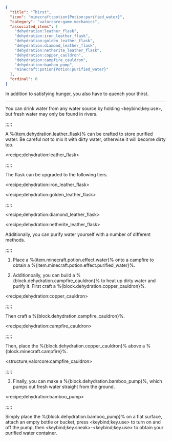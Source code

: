 ```json
{
  "title": "Thirst",
  "icon": "minecraft:potion{Potion:purified_water}", 
  "category": "valorcore:game_mechanics",
  "associated_items": [
    "dehydration:leather_flask",
    "dehydration:iron_leather_flask",
    "dehydration:golden_leather_flask",
    "dehydration:diamond_leather_flask",
    "dehydration:netherite_leather_flask",
    "dehydration:copper_cauldron",
    "dehydration:campfire_cauldron",
    "dehydration:bamboo_pump",
    "minecraft:potion{Potion:purified_water}"
  ],
  "ordinal": 0
}
```

In addition to satisfying hunger, you also have to quench your thirst.

---

You can drink water from any water source by holding <keybind;key.use>, but fresh water may only be found in rivers.

;;;;;

A %{item.dehydration.leather_flask}% can be crafted to store purified water. Be careful not to mix it with dirty water, otherwise it will become dirty too.

<recipe;dehydration:leather_flask>

;;;;;

The flask can be upgraded to the following tiers.

<recipe;dehydration:iron_leather_flask>

<recipe;dehydration:golden_leather_flask>

;;;;;

<recipe;dehydration:diamond_leather_flask>

<recipe;dehydration:netherite_leather_flask>

Additionally, you can purify water yourself with a number of different methods.

;;;;;

1. Place a %{item.minecraft.potion.effect.water}% onto a campfire to obtain a %{item.minecraft.potion.effect.purified_water}%.

2. Additionoally, you can build a %{block.dehydration.campfire_cauldron}% to heat up dirty water and purify it. First craft a %{block.dehydration.copper_cauldron}%.

<recipe;dehydration:copper_cauldron>

;;;;;

Then craft a %{block.dehydration.campfire_cauldron}%.

<recipe;dehydration:campfire_cauldron>

;;;;;

Then, place the %{block.dehydration.copper_cauldron}% above a %{block.minecraft.campfire}%.

<structure;valorcore:campfire_cauldron>

;;;;;

3. Finally, you can make a %{block.dehydration.bamboo_pump}%, which pumps out fresh water straight from the ground.

<recipe;dehydration:bamboo_pump>

;;;;;

Simply place the %{block.dehydration.bamboo_pump}% on a flat surface, attach an empty bottle or bucket, press <keybind;key.use> to turn on and off the pump, then <keybind;key.sneak>-<keybind;key.use> to obtain your purified water container.